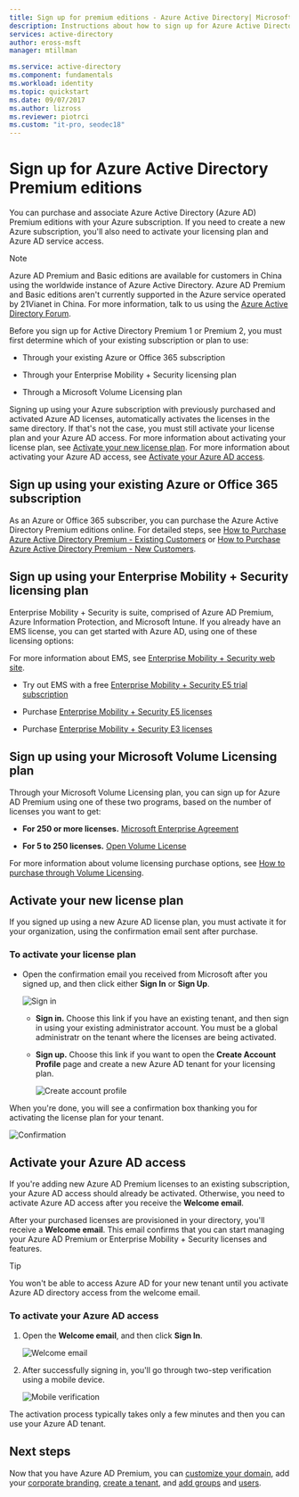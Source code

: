 ```yaml
---
title: Sign up for premium editions - Azure Active Directory| Microsoft Docs
description: Instructions about how to sign up for Azure Active Directory Premium editions.
services: active-directory
author: eross-msft
manager: mtillman

ms.service: active-directory
ms.component: fundamentals
ms.workload: identity
ms.topic: quickstart
ms.date: 09/07/2017
ms.author: lizross
ms.reviewer: piotrci
ms.custom: "it-pro, seodec18"
---
```


# Sign up for Azure Active Directory Premium editions
You can purchase and associate Azure Active Directory (Azure AD) Premium editions with your Azure subscription. If you need to create a new Azure subscription, you'll also need to activate your licensing plan and Azure AD service access.

> [!NOTE]
>Azure AD Premium and Basic editions are available for customers in China using the worldwide instance of Azure Active Directory. Azure AD Premium and Basic editions aren't currently supported in the Azure service operated by 21Vianet in China. For more information, talk to us using the [Azure Active Directory Forum](https://feedback.azure.com/forums/169401-azure-active-directory/).

Before you sign up for Active Directory Premium 1 or Premium 2, you must first determine which of your existing subscription or plan to use:

- Through your existing Azure or Office 365 subscription

- Through your Enterprise Mobility + Security licensing plan

- Through a Microsoft Volume Licensing plan

Signing up using your Azure subscription with previously purchased and activated Azure AD licenses, automatically activates the licenses in the same directory. If that's not the case, you must still activate your license plan and your Azure AD access. For more information about activating your license plan, see [Activate your new license plan](#activate-your-new-license-plan). For more information about activating your Azure AD access, see [Activate your Azure AD access](#activate-your-azure-ad-access). 

## Sign up using your existing Azure or Office 365 subscription
As an Azure or Office 365 subscriber, you can purchase the Azure Active Directory Premium editions online. For detailed steps, see [How to Purchase Azure Active Directory Premium - Existing Customers](https://channel9.msdn.com/Series/Azure-Active-Directory-Videos-Demos/How-to-Purchase-Azure-Active-Directory-Premium-Existing-Customer) or [How to Purchase Azure Active Directory Premium - New Customers](https://channel9.msdn.com/Series/Azure-Active-Directory-Videos-Demos/How-to-Purchase-Azure-Active-Directory-Premium-New-Customers).

## Sign up using your Enterprise Mobility + Security licensing plan
Enterprise Mobility + Security is suite, comprised of Azure AD Premium, Azure Information Protection, and Microsoft Intune. If you already have an EMS license, you can get started with Azure AD, using one of these licensing options:

For more information about EMS, see [Enterprise Mobility + Security web site](https://www.microsoft.com/cloud-platform/enterprise-mobility-security).

- Try out EMS with a free [Enterprise Mobility + Security E5 trial subscription](https://signup.microsoft.com/Signup?OfferId=87dd2714-d452-48a0-a809-d2f58c4f68b7&ali=1)

- Purchase [Enterprise Mobility + Security E5 licenses](https://signup.microsoft.com/Signup?OfferId=e6de2192-536a-4dc3-afdc-9e2602b6c790&ali=1)

- Purchase [Enterprise Mobility + Security E3 licenses](https://signup.microsoft.com/Signup?OfferId=4BBA281F-95E8-4136-8B0F-037D6062F54C&ali=1)

## Sign up using your Microsoft Volume Licensing plan
Through your Microsoft Volume Licensing plan, you can sign up for Azure AD Premium using one of these two programs, based on the number of licenses you want to get:

- **For 250 or more licenses.** [Microsoft Enterprise Agreement](https://www.microsoft.com/en-us/licensing/licensing-programs/enterprise.aspx)

- **For 5 to 250 licenses.** [Open Volume License](https://www.microsoft.com/en-us/licensing/licensing-programs/open-license.aspx)

For more information about volume licensing purchase options, see [How to purchase through Volume Licensing](https://www.microsoft.com/en-us/licensing/how-to-buy/how-to-buy.aspx).

## Activate your new license plan
If you signed up using a new Azure AD license plan, you must activate it for your organization, using the confirmation email sent after purchase.

### To activate your license plan
- Open the confirmation email you received from Microsoft after you signed up, and then click either **Sign In** or **Sign Up**.
   
    ![Sign in](media/active-directory-get-started-premium/MOLSEmail.png)

    - **Sign in.** Choose this link if you have an existing tenant, and then sign in using your existing administrator account. You must be a global administratr on the tenant where the licenses are being activated.

    - **Sign up.** Choose this link if you want to open the **Create Account Profile** page and create a new Azure AD tenant for your licensing plan.

        ![Create account profile](media/active-directory-get-started-premium/MOLSAccountProfile.png)

When you're done, you will see a confirmation box thanking you for activating the license plan for your tenant.

![Confirmation](media/active-directory-get-started-premium/MOLSThankYou.png)

## Activate your Azure AD access
If you're adding new Azure AD Premium licenses to an existing subscription, your Azure AD access should already be activated. Otherwise, you need to activate Azure AD access after you receive the **Welcome email**.  

After your purchased licenses are provisioned in your directory, you'll receive a **Welcome email**. This email confirms that you can start managing your Azure AD Premium or Enterprise Mobility + Security licenses and features. 

> [!TIP]
> You won't be able to access Azure AD for your new tenant until you activate Azure AD directory access from the welcome email.

### To activate your Azure AD access

1. Open the **Welcome email**, and then click **Sign In**.
   
    ![Welcome email](media/active-directory-get-started-premium/AADEmail.png)

2. After successfully signing in, you'll go through two-step verification using a mobile device.
   
    ![Mobile verification](media/active-directory-get-started-premium/SignUppage.png)

The activation process typically takes only a few minutes and then you can use your Azure AD tenant. 

## Next steps
Now that you have Azure AD Premium, you can [customize your domain](add-custom-domain.md), add your [corporate branding](customize-branding.md), [create a tenant](active-directory-access-create-new-tenant.md), and [add groups](active-directory-groups-create-azure-portal.md) and [users](add-users-azure-active-directory.md).
